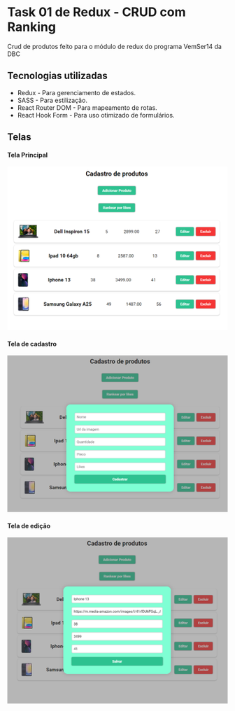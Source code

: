 # Task 01 de Redux - CRUD com Ranking

Crud de produtos feito para o módulo de redux do programa VemSer14 da DBC

## Tecnologias utilizadas

- Redux - Para gerenciamento de estados.
- SASS - Para estilização.
- React Router DOM - Para mapeamento de rotas.
- React Hook Form - Para uso otimizado de formulários.

## Telas

#### Tela Principal

 ![Tela Principal](ReadMeImages/tela-principal.png)

 
#### Tela de cadastro

 ![Tela de cadastro](ReadMeImages/form-cadastro.png)

 
#### Tela de edição

 ![Tela de edição](ReadMeImages/form-edicao.png)